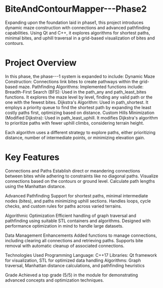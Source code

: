 # BiteAndContourMapper---Phase2
Expanding upon the foundation laid in phase1, this project introduces dynamic maze construction with connections and advanced pathfinding capabilities. Using Qt and C++, it explores algorithms for shortest paths, minimal bites, and uphill traversal in a grid-based visualization of bites and contours.

# Project Overview
In this phase, the phase---1 system is expanded to include:
  Dynamic Maze Construction: Connections link bites to create pathways within the grid-based maze.
  Pathfinding Algorithms: Implemented functions include:
  Breadth-First Search (BFS): Used in the path_any and path_least_bites functions. It explores the maze level by level, finding any valid path or the one with the fewest bites.
  Dijkstra's Algorithm: Used in path_shortest. It employs a priority queue to find the shortest path by expanding the least costly paths first, optimizing based on distance.
  Custom Hills Minimization (Modified Dijkstra): Used in path_least_uphill. It modifies Dijkstra's algorithm to prioritize paths with fewer uphill climbs, considering terrain height.

Each algorithm uses a different strategy to explore paths, either prioritizing distance, number of intermediate points, or minimizing elevation gain.

# Key Features
Connections and Paths
Establish direct or meandering connections between bites while adhering to constraints like no diagonal paths.
Visualize connections based on the contours or ground level.
Calculate path lengths using the Manhattan distance.

Advanced Pathfinding
Support for shortest paths, minimal intermediate nodes (bites), and paths minimizing uphill sections.
Handles loops, cycle checks, and custom rules for paths across varied terrains.

Algorithmic Optimization
Efficient handling of graph traversal and pathfinding using suitable STL containers and algorithms.
Designed with performance optimization in mind to handle large datasets.

Data Management Enhancements
Added functions to manage connections, including clearing all connections and retrieving paths.
Supports bite removal with automatic cleanup of associated connections.

Technologies Used
Programming Language: C++17
Libraries: Qt framework for visualization, STL for optimized data handling
Algorithms: Graph traversal, Manhattan distance calculations, and pathfinding heuristics

Grade
Achieved a top grade (5/5) in the module for demonstrating advanced concepts and optimization techniques.
